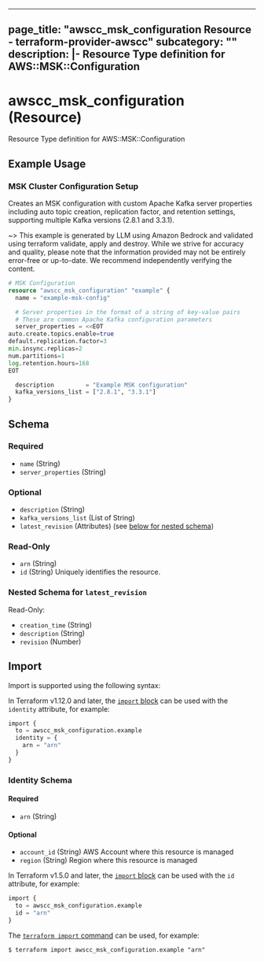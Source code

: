 
---
page_title: "awscc_msk_configuration Resource - terraform-provider-awscc"
subcategory: ""
description: |-
  Resource Type definition for AWS::MSK::Configuration
---

# awscc_msk_configuration (Resource)

Resource Type definition for AWS::MSK::Configuration

## Example Usage

### MSK Cluster Configuration Setup

Creates an MSK configuration with custom Apache Kafka server properties including auto topic creation, replication factor, and retention settings, supporting multiple Kafka versions (2.8.1 and 3.3.1).

~> This example is generated by LLM using Amazon Bedrock and validated using terraform validate, apply and destroy. While we strive for accuracy and quality, please note that the information provided may not be entirely error-free or up-to-date. We recommend independently verifying the content.

```terraform
# MSK Configuration
resource "awscc_msk_configuration" "example" {
  name = "example-msk-config"

  # Server properties in the format of a string of key-value pairs
  # These are common Apache Kafka configuration parameters
  server_properties = <<EOT
auto.create.topics.enable=true
default.replication.factor=3
min.insync.replicas=2
num.partitions=1
log.retention.hours=168
EOT

  description         = "Example MSK configuration"
  kafka_versions_list = ["2.8.1", "3.3.1"]
}
```

<!-- schema generated by tfplugindocs -->
## Schema

### Required

- `name` (String)
- `server_properties` (String)

### Optional

- `description` (String)
- `kafka_versions_list` (List of String)
- `latest_revision` (Attributes) (see [below for nested schema](#nestedatt--latest_revision))

### Read-Only

- `arn` (String)
- `id` (String) Uniquely identifies the resource.

<a id="nestedatt--latest_revision"></a>
### Nested Schema for `latest_revision`

Read-Only:

- `creation_time` (String)
- `description` (String)
- `revision` (Number)

## Import

Import is supported using the following syntax:

In Terraform v1.12.0 and later, the [`import` block](https://developer.hashicorp.com/terraform/language/import) can be used with the `identity` attribute, for example:

```terraform
import {
  to = awscc_msk_configuration.example
  identity = {
    arn = "arn"
  }
}
```

<!-- schema generated by tfplugindocs -->
### Identity Schema

#### Required

- `arn` (String)

#### Optional

- `account_id` (String) AWS Account where this resource is managed
- `region` (String) Region where this resource is managed

In Terraform v1.5.0 and later, the [`import` block](https://developer.hashicorp.com/terraform/language/import) can be used with the `id` attribute, for example:

```terraform
import {
  to = awscc_msk_configuration.example
  id = "arn"
}
```

The [`terraform import` command](https://developer.hashicorp.com/terraform/cli/commands/import) can be used, for example:

```shell
$ terraform import awscc_msk_configuration.example "arn"
```
